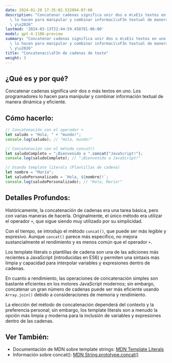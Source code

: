 ```yaml
---
date: 2024-01-20 17:35:02.532994-07:00
description: "Concatenar cadenas significa unir dos o m\xE1s textos en uno. Los programadores\
  \ lo hacen para manipular y combinar informaci\xF3n textual de manera din\xE1mica\
  \ y\u2026"
lastmod: '2024-03-13T22:44:59.450781-06:00'
model: gpt-4-1106-preview
summary: "Concatenar cadenas significa unir dos o m\xE1s textos en uno. Los programadores\
  \ lo hacen para manipular y combinar informaci\xF3n textual de manera din\xE1mica\
  \ y\u2026"
title: "Concatenaci\xF3n de cadenas de texto"
weight: 3
---
```


## ¿Qué es y por qué?

Concatenar cadenas significa unir dos o más textos en uno. Los programadores lo hacen para manipular y combinar información textual de manera dinámica y eficiente.

## Cómo hacerlo:

```javascript
// Concatenación con el operador +
let saludo = "Hola, " + "mundo!";
console.log(saludo); // "Hola, mundo!"

// Concatenación con el método concat()
let saludoCompleto = "¡Bienvenido a ".concat("JavaScript!");
console.log(saludoCompleto); // "¡Bienvenido a JavaScript!"

// Usando template literals (Plantillas de cadena)
let nombre = "María";
let saludoPersonalizado = `Hola, ${nombre}!`;
console.log(saludoPersonalizado); // "Hola, María!"
```

## Detalles Profundos:

Históricamente, la concatenación de cadenas era una tarea básica, pero con varias maneras de hacerla. Originalmente, el único método era utilizar el operador `+`, que sigue siendo muy utilizado por su simplicidad.

Con el tiempo, se introdujo el método `concat()`, que puede ser más legible y expresivo. Aunque `concat()` parece más específico, no mejora sustancialmente el rendimiento y es menos común que el operador `+`.

Los template literals o plantillas de cadena son una de las adiciones más recientes a JavaScript (introducidas en ES6) y permiten una sintaxis más limpia y capacidad para interpolar variables y expresiones dentro de cadenas.

En cuanto a rendimiento, las operaciones de concatenación simples son bastante eficientes en los motores JavaScript modernos; sin embargo, concatenar un gran número de cadenas puede ser más eficiente usando `Array.join()` debido a consideraciones de memoria y rendimiento.

La elección del método de concatenación dependerá del contexto y la preferencia personal; sin embargo, los template literals son a menudo la opción más limpia y moderna para la inclusión de variables y expresiones dentro de las cadenas.

## Ver También:

- Documentación de MDN sobre template strings: [MDN Template Literals](https://developer.mozilla.org/es/docs/Web/JavaScript/Reference/Template_literals)
- Información sobre concat(): [MDN String.prototype.concat()](https://developer.mozilla.org/es/docs/Web/JavaScript/Reference/Global_Objects/String/concat)
